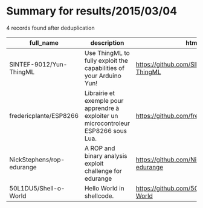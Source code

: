 
# Summary for results/2015/03/04
    
4 records found after deduplication

| full_name | description | html_url | matched_list | matched_count | pushed_at | size | stargazers_count | language | forks_count | vul_ids |
|---------------------------|--------------------------------------------------------------------------------------|----------------------------------------------|----------------|-----------------|---------------------------|--------|--------------------|------------|---------------|-----------|
| SINTEF-9012/Yun-ThingML | Use ThingML to fully exploit the capabilities of your Arduino Yun! | https://github.com/SINTEF-9012/Yun-ThingML | ['exploit'] | 1 | 2015-03-04 14:51:14+00:00 | 532 | 0 | | 0 | [] |
| fredericplante/ESP8266 | Librairie et exemple pour apprendre à exploiter un microcontroleur ESP8266 sous Lua. | https://github.com/fredericplante/ESP8266 | ['exploit'] | 1 | 2015-03-04 19:33:48+00:00 | 388 | 0 | Lua | 1 | [] |
| NickStephens/rop-edurange | A ROP and binary analysis exploit challenge for edurange | https://github.com/NickStephens/rop-edurange | ['exploit'] | 1 | 2015-03-04 00:48:10+00:00 | 109 | 14 | Python | 9 | [] |
| 50L1DU5/Shell-o-World | Hello World in shellcode. | https://github.com/50L1DU5/Shell-o-World | ['shellcode'] | 1 | 2015-03-04 04:27:18+00:00 | 104 | 0 | Assembly | 0 | [] |
